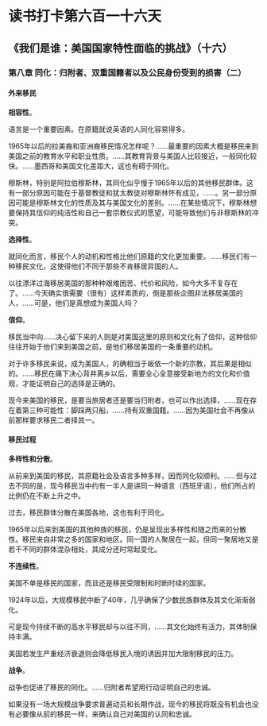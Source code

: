 # 读书打卡第六百一十六天
## 《我们是谁：美国国家特性面临的挑战》（十六）
### 第八章 同化：归附者、双重国籍者以及公民身份受到的损害（二）
#### 外来移民

**相容性**。

语言是一个重要因素。在原籍就说英语的人同化容易得多。

1965年以后的拉美裔和亚洲裔移民情况怎样呢？……最重要的因素大概是移民来到美国之前的教育水平和职业性质。……其教育背景与美国人比较接近，一般同化较快。……墨西哥和美国文化差距大，这也有碍于同化。

穆斯林，特别是阿拉伯穆斯林，其同化似乎慢于1965年以后的其他移民群体。这有一部分原因可能在于基督教徒和犹太教徒对穆斯林怀有成见，……。另一部分原因可能是穆斯林文化的性质及其与美国文化的差别。……在某些情况下，穆斯林想要保持其信仰的纯洁性和自己一套宗教仪式的愿望，可能导致他们与非穆斯林的冲突。

**选择性**。

就同化而言，移民个人的动机和性格比他们原籍的文化更加重要。……移民们有一种移民文化，这使得他们不同于那些不肯移居异国的人。

以往漂洋过海移居美国的那种种艰难困苦、代价和风险，如今大多不复存在了。……今天确实很需要（很有）这样素质的，倒是那些企图非法移居美国的人，……可是，他们是真想成为美国人吗？

**信仰**。

移民当中向……决心留下来的人则是对美国这里的原则和文化有了信仰，这种信仰往往开始于他们来到美国之前，是他们移居美国的一条重要的动机。

对于许多移民来说，成为美国人，的确相当于皈依一个新的宗教，其后果是相似的。……移民在痛下决心背井离乡以后，需要全心全意接受新地方的文化和价值观，才能证明自己的选择是正确的。

现今来美国的移民，是要当旅居者还是要当归附者，也可以作出选择，……现在存在着第三种可能性：脚踩两只船，……持有双重国籍。……因为美国社会不再像从前那样要求移民二者择其一。

#### 移民过程

**多样性和分散**。

从前来到美国的移民，其原籍社会及语言多种多样，因而同化较顺利。……但与过去不同的是，现今移民当中约有一半人是讲同一种语言（西班牙语），他们所占的比例仍在不断上升之中。

过去，移民群体分散在美国各地，这也有利于同化。

1965年以后来到美国的其他种族的移民，仍是呈现出多样性和随之而来的分散性。移民来自非常之多的国家和地区。同一国的人聚居在一起，但同一聚居地又是若干不同的群体混杂相处，其成分还时常起变化。

**不连续性**。

美国不单是移民的国家，而且还是移民受限制和时断时续的国家。

1924年以后，大规模移民中断了40年，几乎确保了少数民族群体及其文化渐渐弱化。

可是现今持续不断的高水平移民却与以往不同，……其文化始终有活力，其体制保持丰满。

美国若发生严重经济衰退则会降低移民入境的诱因并加大限制移民的压力。

**战争**。

战争也促进了移民的同化。……归附者希望用行动证明自己的忠诚。

如果没有一场大规模战争要求普遍动员和长期作战，现今的移民将既没有机会也没有必要像从前的移民一样，来确认自己对美国的认同和忠诚。